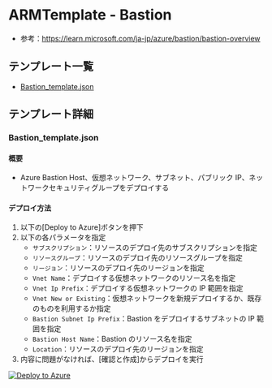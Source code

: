 # ARMTemplate - Bastion

- 参考：https://learn.microsoft.com/ja-jp/azure/bastion/bastion-overview

## テンプレート一覧

- [Bastion_template.json](./Bastion_template.json)

## テンプレート詳細

### Bastion_template.json

#### 概要

- Azure Bastion Host、仮想ネットワーク、サブネット、パブリック IP、ネットワークセキュリティグループをデプロイする

#### デプロイ方法

1. 以下の[Deploy to Azure]ボタンを押下
2. 以下の各パラメータを指定
   - `サブスクリプション`：リソースのデプロイ先のサブスクリプションを指定
   - `リソースグループ`：リソースのデプロイ先のリソースグループを指定
   - `リージョン`：リソースのデプロイ先のリージョンを指定
   - `Vnet Name`：デプロイする仮想ネットワークのリソース名を指定
   - `Vnet Ip Prefix`：デプロイする仮想ネットワークの IP 範囲を指定
   - `Vnet New or Existing`：仮想ネットワークを新規デプロイするか、既存のものを利用するか指定
   - `Bastion Subnet Ip Prefix`：Bastion をデプロイするサブネットの IP 範囲を指定
   - `Bastion Host Name`：Bastion のリソース名を指定
   - `Location`：リソースのデプロイ先のリージョンを指定
3. 内容に問題がなければ、[確認と作成]からデプロイを実行

[![Deploy to Azure](https://aka.ms/deploytoazurebutton)](https://portal.azure.com/#create/Microsoft.Template/uri/https%3A%2F%2Fraw.githubusercontent.com%2Ffixer-github%2FFIXER.CloudConfigCMP%2Fdevelop%2FARMTemplate%2FNetwork%2FBastion%2FBastion_template.json)